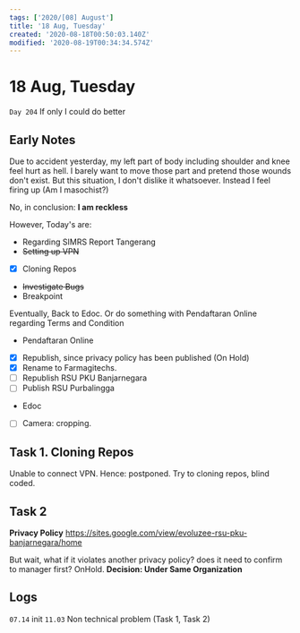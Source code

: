 ```yaml
---
tags: ['2020/[08] August']
title: '18 Aug, Tuesday'
created: '2020-08-18T00:50:03.140Z'
modified: '2020-08-19T00:34:34.574Z'
---
```


# 18 Aug, Tuesday

`Day 204` If only I could do better

## Early Notes
Due to accident yesterday, my left part of body including shoulder and knee feel hurt as hell. I barely want to move those part and pretend those wounds don't exist. But this situation, I don't dislike it whatsoever. Instead I feel firing up (Am I masochist?) 

No, in conclusion: **I am reckless**

However, Today's are: 
- Regarding SIMRS Report Tangerang
- ~~Setting up VPN~~
- [x] Cloning Repos
- ~~Investigate Bugs~~
- Breakpoint

Eventually, Back to Edoc. Or do something with Pendaftaran Online regarding Terms and Condition

- Pendaftaran Online
- [x] Republish, since privacy policy has been published (On Hold)
- [x] Rename to Farmagitechs.
- [ ] Republish RSU PKU Banjarnegara
- [ ] Publish RSU Purbalingga

- Edoc
- [ ] Camera: cropping.


## Task 1. Cloning Repos
Unable to connect VPN. Hence: postponed.
Try to cloning repos, blind coded.

## Task 2
**Privacy Policy**
https://sites.google.com/view/evoluzee-rsu-pku-banjarnegara/home

But wait, what if it violates another privacy policy? does it need to confirm to manager first? OnHold. 
**Decision: Under Same Organization**


## Logs
`07.14` init
`11.03` Non technical problem (Task 1, Task 2)

